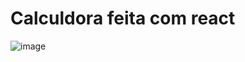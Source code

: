 # Calculdora feita com react

![image](https://github.com/user-attachments/assets/4f52d69c-15b0-4a85-8c74-750d232a4d75)
